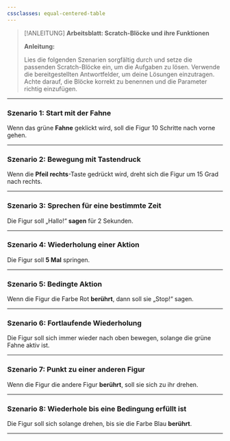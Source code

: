 ```yaml
---
cssclasses: equal-centered-table
---
```


> [!ANLEITUNG]
> **Arbeitsblatt: Scratch-Blöcke und ihre Funktionen**
> 
> **Anleitung:**
> 
> Lies die folgenden Szenarien sorgfältig durch und setze die passenden Scratch-Blöcke ein, um die Aufgaben zu lösen. Verwende die bereitgestellten Antwortfelder, um deine Lösungen einzutragen. Achte darauf, die Blöcke korrekt zu benennen und die Parameter richtig einzufügen.

---

### Szenario 1: Start mit der Fahne

Wenn das grüne **Fahne** geklickt wird, soll die Figur 10 Schritte nach vorne gehen.

<div class="answer-box-small"></div>

---

### Szenario 2: Bewegung mit Tastendruck

Wenn die **Pfeil rechts**-Taste gedrückt wird, dreht sich die Figur um 15 Grad nach rechts.
 

---

### Szenario 3: Sprechen für eine bestimmte Zeit

Die Figur soll „Hallo!“ **sagen** für 2 Sekunden.

<div class="answer-box-small"></div>

---

### Szenario 4: Wiederholung einer Aktion

Die Figur soll **5 Mal** springen.

<div class="answer-box-large"></div>

---

### Szenario 5: Bedingte Aktion

Wenn die Figur die Farbe Rot **berührt**, dann soll sie „Stop!“ sagen.

<div class="answer-box-medium"></div>

---

### Szenario 6: Fortlaufende Wiederholung

Die Figur soll sich immer wieder nach oben bewegen, solange die grüne Fahne aktiv ist.

<div class="answer-box-large"></div>

---

### Szenario 7: Punkt zu einer anderen Figur

Wenn die Figur die andere Figur **berührt**, soll sie sich zu ihr drehen.

<div class="answer-box-medium"></div>

---

### Szenario 8: Wiederhole bis eine Bedingung erfüllt ist

Die Figur soll sich solange drehen, bis sie die Farbe Blau **berührt**.

<div class="answer-box-large"></div>

---